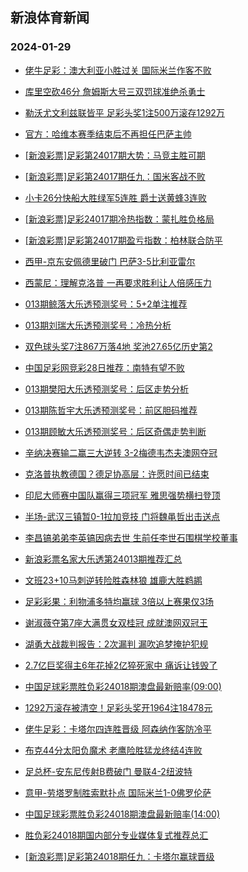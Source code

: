 ## 新浪体育新闻 
### 2024-01-29

+ [佬牛足彩：澳大利亚小胜过关 国际米兰作客不败](https://sports.sina.com.cn/l/2024-01-28/doc-inaezuti5480958.shtml)

+ [库里空砍46分 詹姆斯大号三双罚球准绝杀勇士](https://sports.sina.com.cn/basketball/nba/2024-01-28/doc-inaezyzf5388909.shtml)

+ [勒沃尤文利兹联皆平 足彩头奖1注500万滚存1292万](https://sports.sina.com.cn/l/2024-01-28/doc-inaezqmm5604971.shtml)

+ [官方：哈维本赛季结束后不再担任巴萨主帅](https://sports.sina.com.cn/g/laliga/2024-01-28/doc-inaezutm2259386.shtml)

+ [[新浪彩票]足彩第24017期大势：马竞主胜可期](https://sports.sina.com.cn/l/2024-01-28/doc-inaezqmp2382294.shtml)

+ [[新浪彩票]足彩第24017期任九：国米客战不败](https://sports.sina.com.cn/l/2024-01-28/doc-inaezqmk2727340.shtml)

+ [小卡26分快船大胜绿军5连胜 爵士送黄蜂3连败](https://sports.sina.com.cn/basketball/nba/2024-01-28/doc-inaezuti5494664.shtml)

+ [[新浪彩票]足彩24017期冷热指数：蒙扎胜负格局](https://sports.sina.com.cn/l/2024-01-28/doc-inaezqmp2382813.shtml)

+ [[新浪彩票]足彩第24017期盈亏指数：柏林联合防平](https://sports.sina.com.cn/l/2024-01-28/doc-inaezqmf8170172.shtml)

+ [西甲-京东安佩德里破门 巴萨3-5比利亚雷尔](https://sports.sina.com.cn/g/laliga/2024-01-28/doc-inaezutc8046361.shtml)

+ [西蒙尼：理解克洛普 一再要求胜利让人倍感压力](https://sports.sina.com.cn/g/2024-01-28/doc-inaezcvr5835301.shtml)

+ [013期鲸落大乐透预测奖号：5+2单注推荐](https://sports.sina.com.cn/l/2024-01-28/doc-inafamrh9383186.shtml)

+ [013期刘瑞大乐透预测奖号：冷热分析](https://sports.sina.com.cn/l/2024-01-28/doc-inafamqz5148106.shtml)

+ [双色球头奖7注867万落4地 奖池27.65亿历史第2](https://sports.sina.com.cn/l/2024-01-28/doc-inafawfe2054749.shtml)

+ [中国足彩网竞彩28日推荐：南特有望不败](https://sports.sina.com.cn/l/2024-01-28/doc-inaezyzk5054347.shtml)

+ [013期樊阳大乐透预测奖号：后区走势分析](https://sports.sina.com.cn/l/2024-01-28/doc-inafamrc1924806.shtml)

+ [013期陈哲宇大乐透预测奖号：前区胆码推荐](https://sports.sina.com.cn/l/2024-01-28/doc-inafamrh9383301.shtml)

+ [013期顾敏大乐透预测奖号：后区奇偶走势判断](https://sports.sina.com.cn/l/2024-01-28/doc-inafamrc1924880.shtml)

+ [辛纳决赛输二赢三大逆转 3-2梅德韦杰夫澳网夺冠](https://sports.sina.com.cn/tennis/atp/2024-01-28/doc-inafawff8820300.shtml)

+ [克洛普执教德国？德足协高层：许愿时间已结束](https://sports.sina.com.cn/g/2024-01-28/doc-inaezcvm8406327.shtml)

+ [印尼大师赛中国队赢得三项冠军 雅思强势横扫登顶](https://sports.sina.com.cn/others/badmin/2024-01-28/doc-inafawey4617636.shtml)

+ [半场-武汉三镇暂0-1拉加竞技 门将魏黾哲出击送点](https://sports.sina.com.cn/china/j/2024-01-28/doc-inafawfe2048147.shtml)

+ [李昌镐弟弟李英镐因病去世 生前任李世石围棋学校董事](https://sports.sina.com.cn/go/2024-01-28/doc-inafarxi8933029.shtml)

+ [新浪彩票名家大乐透第24013期推荐汇总](https://sports.sina.com.cn/l/2024-01-28/doc-inafamqz5149619.shtml)

+ [文班23+10马刺逆转险胜森林狼 雄鹿大胜鹈鹕](https://sports.sina.com.cn/basketball/nba/2024-01-28/doc-inaezyzk5058959.shtml)

+ [足彩彩果：利物浦多特均赢球 3倍以上赛果仅3场](https://sports.sina.com.cn/l/2024-01-29/doc-inafcxsn4028698.shtml)

+ [谢淑薇夺第7座大满贯女双桂冠 成就澳网双冠王](https://sports.sina.com.cn/tennis/wta/2024-01-28/doc-inafafik9505474.shtml)

+ [湖勇大战裁判报告：2次漏判 漏吹追梦掩护犯规](https://sports.sina.com.cn/basketball/nba/2024-01-29/doc-inafcxss1490331.shtml)

+ [2.7亿巨奖得主6年花掉2亿猝死家中 痛诉让钱毁了](https://sports.sina.com.cn/l/2024-01-29/doc-inafcxsq8584241.shtml)

+ [中国足球彩票胜负彩24018期澳盘最新赔率(09:00)](https://sports.sina.com.cn/l/2024-01-28/doc-inafafik9511192.shtml)

+ [1292万滚存被清空！足彩头奖开1964注18478元](https://sports.sina.com.cn/l/2024-01-29/doc-inafcxsn4028698.shtml)

+ [佬牛足彩：卡塔尔四连胜晋级 阿森纳作客防冷平](https://sports.sina.com.cn/l/2024-01-29/doc-inafcxst8265076.shtml)

+ [布克44分太阳负魔术 老鹰险胜猛龙终结4连败](https://sports.sina.com.cn/basketball/nba/2024-01-29/doc-inafecyq1368229.shtml)

+ [足总杯-安东尼传射B费破门 曼联4-2纽波特](https://sports.sina.com.cn/g/pl/2024-01-29/doc-inafcxsq8591418.shtml)

+ [意甲-劳塔罗制胜索默扑点 国际米兰1-0佛罗伦萨](https://sports.sina.com.cn/g/seriea/2024-01-29/doc-inafcxst8256729.shtml)

+ [中国足球彩票胜负彩24018期澳盘最新赔率(14:00)](https://sports.sina.com.cn/l/2024-01-28/doc-inafafik9511192.shtml)

+ [胜负彩24018期国内部分专业媒体复式推荐总汇](https://sports.sina.com.cn/l/2024-01-29/doc-inafcxsq8603876.shtml)

+ [[新浪彩票]足彩第24018期任九：卡塔尔赢球晋级](https://sports.sina.com.cn/l/2024-01-29/doc-inafcxss1470870.shtml)

